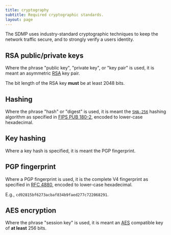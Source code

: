 ```yaml
---
title: cryptography
subtitle: Required cryptographic standards.
layout: page
---
```



The SDMP uses industry-standard cryptographic techniques to keep the network
traffic secure, and to strongly verify a users identity.

## RSA public/private keys

Where the phrase "public key", "private key", or "key pair" is used, it is meant
an asymmetric [RSA](https://en.wikipedia.org/wiki/RSA_(cryptosystem)) key pair.

The bit length of the RSA key **must** be at least 2048 bits.

## Hashing

Where the phrase "hash" or "digest" is used, it is meant the
[`SHA-256`](https://en.wikipedia.org/wiki/SHA-2) hashing algorithm
as specified in [FIPS PUB 180-2](http://csrc.nist.gov/publications/fips/fips180-2/fips180-2.pdf),
encoded to lower-case hexadecimal.

## Key hashing

Where a key hash is specified, it is meant the PGP fingerprint.

## PGP fingerprint

Where a PGP fingerprint is used, it is the complete V4 fingerprint as
specified in [RFC 4880](https://tools.ietf.org/html/rfc4880#section-12.2),
encoded to lower-case hexadecimal.

E.g., `cd92815bf6273acbaf834b9faed277c722068291`.

## AES encryption

Where the phrase "session key" is used, it is meant an
[AES](https://en.wikipedia.org/wiki/Advanced_Encryption_Standard)
compatible key of **at least** 256 bits.
